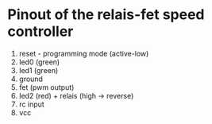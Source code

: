 # Pinout of the relais-fet speed controller

1. reset - programming mode (active-low)
2. led0 (green)
3. led1 (green)
4. ground
5. fet (pwm output)
6. led2 (red) + relais (high -> reverse)
7. rc input
8. vcc